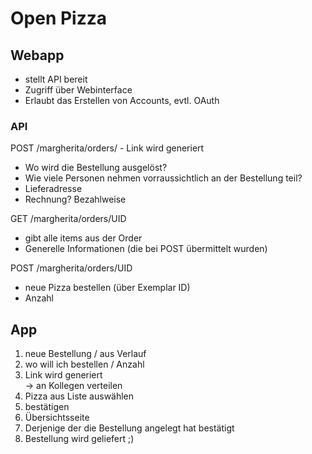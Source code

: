 Open Pizza
==========

Webapp
------

- stellt API bereit
- Zugriff über Webinterface
- Erlaubt das Erstellen von Accounts, evtl. OAuth

### API ###

POST /margherita/orders/
	- Link wird generiert
  - Wo wird die Bestellung ausgelöst?
  - Wie viele Personen nehmen vorraussichtlich an der Bestellung teil?
  - Lieferadresse
  - Rechnung? Bezahlweise

GET /margherita/orders/UID
  - gibt alle items aus der Order
  - Generelle Informationen (die bei POST übermittelt wurden)

POST /margherita/orders/UID
  - neue Pizza bestellen (über Exemplar ID)
  - Anzahl


App
---

1) neue Bestellung / aus Verlauf  
2) wo will ich bestellen / Anzahl  
3) Link wird generiert  
		-> an Kollegen verteilen  
4) Pizza aus Liste auswählen  
5) bestätigen  
6) Übersichtsseite  
7) Derjenige der die Bestellung angelegt hat bestätigt  
9) Bestellung wird geliefert ;)  
